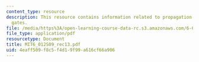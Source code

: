 ```yaml
---
content_type: resource
description: This resource contains information related to propagation delay, NAND/NOR
  gates.
file: /media/https%3A/open-learning-course-data-rc.s3.amazonaws.com/6-012-microelectronic-devices-and-circuits-spring-2009/4eaff509f8c5f4d19f99a616cf66a906_MIT6_012S09_rec13.pdf
file_type: application/pdf
resourcetype: Document
title: MIT6_012S09_rec13.pdf
uid: 4eaff509-f8c5-f4d1-9f99-a616cf66a906
---
```

